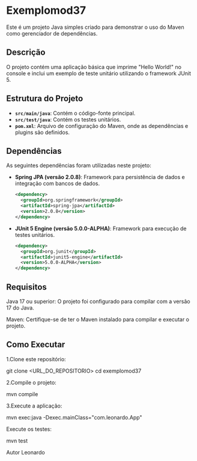 # Exemplomod37

Este é um projeto Java simples criado para demonstrar o uso do Maven como gerenciador de dependências.

## Descrição

O projeto contém uma aplicação básica que imprime "Hello World!" no console e inclui um exemplo de teste unitário utilizando o framework JUnit 5.

## Estrutura do Projeto

- **`src/main/java`**: Contém o código-fonte principal.
- **`src/test/java`**: Contém os testes unitários.
- **`pom.xml`**: Arquivo de configuração do Maven, onde as dependências e plugins são definidos.

## Dependências

As seguintes dependências foram utilizadas neste projeto:

- **Spring JPA (versão 2.0.8)**: Framework para persistência de dados e integração com bancos de dados.
  ```xml
  <dependency>
    <groupId>org.springframework</groupId>
    <artifactId>spring-jpa</artifactId>
    <version>2.0.8</version>
  </dependency>
  ```

- **JUnit 5 Engine (versão 5.0.0-ALPHA)**: Framework para execução de testes unitários.
  ```xml
  <dependency>
    <groupId>org.junit</groupId>
    <artifactId>junit5-engine</artifactId>
    <version>5.0.0-ALPHA</version>
  </dependency>
  ```
## Requisitos

Java 17 ou superior: O projeto foi configurado para compilar com a versão 17 do Java.

Maven: Certifique-se de ter o Maven instalado para compilar e executar o projeto.

## Como Executar
1.Clone este repositório:

git clone <URL_DO_REPOSITORIO>
cd exemplomod37

2.Compile o projeto:

mvn compile

3.Execute a aplicação:

mvn exec:java -Dexec.mainClass="com.leonardo.App"

Execute os testes:

mvn test

Autor
Leonardo


